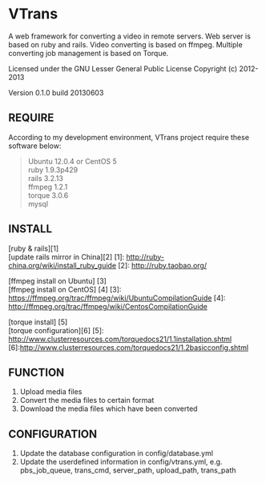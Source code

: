 VTrans
==

A web framework for converting a video in remote servers. Web server is based on ruby and rails. Video converting is based on ffmpeg. Multiple converting job management is based on Torque.

Licensed under the GNU Lesser General Public License Copyright (c) 2012-2013

Version 0.1.0 build 20130603

REQUIRE
--

According to my development environment, VTrans project require these software below:

> Ubuntu 12.0.4 or CentOS 5  
> ruby 1.9.3p429  
> rails 3.2.13  
> ffmpeg 1.2.1  
> torque 3.0.6  
> mysql  

INSTALL
--

[ruby & rails][1]  
[update rails mirror in China][2]
[1]: http://ruby-china.org/wiki/install_ruby_guide
[2]: http://ruby.taobao.org/

[ffmpeg install on Ubuntu] [3]  
[ffmpeg install on CentOS] [4]
[3]: https://ffmpeg.org/trac/ffmpeg/wiki/UbuntuCompilationGuide
[4]: http://ffmpeg.org/trac/ffmpeg/wiki/CentosCompilationGuide

[torque install] [5]  
[torque configuration][6]
[5]: http://www.clusterresources.com/torquedocs21/1.1installation.shtml
[6]:http://www.clusterresources.com/torquedocs21/1.2basicconfig.shtml

FUNCTION
--

1. Upload media files
2. Convert the media files to certain format
3. Download the media files which have been converted

CONFIGURATION
--

1. Update the database configuration in config/database.yml
2. Update the userdefined information in config/vtrans.yml, e.g. pbs_job_queue, trans_cmd, server_path, upload_path, trans_path
